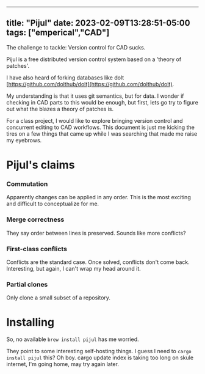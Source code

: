 ---
title: "Pijul"
date: 2023-02-09T13:28:51-05:00
tags: ["emperical","CAD"]
--

The challenge to tackle: Version control for CAD sucks.

Pijul is a free distributed version control system based on a 'theory of patches'.

I have also heard of forking databases like dolt [https://github.com/dolthub/dolt](https://github.com/dolthub/dolt).


My understanding is that it uses git semantics, but for data. I wonder if checking in CAD parts to this would be enough, but first, lets go try to figure out what the blazes a theory of patches is.

For a class project, I would like to explore bringing version control and concurrent editing to CAD workflows. This document is just me kicking the tires on a few things that came up while I was searching that made me raise my eyebrows. 

# Pijul's claims

### Commutation

Apparently changes can be applied in any order. This is the most exciting and difficult to conceptualize for me.

### Merge correctness

They say order between lines is preserved. Sounds like more conflicts? 

### First-class conflicts

Conflicts are the standard case. Once solved, conflicts don't come back. Interesting, but again, I can't wrap my head around it.

### Partial clones

Only clone a small subset of a repository. 

# Installing

So, no available `brew install pijul` has me worried.

They point to some interesting self-hosting things. I guess I need to `cargo install pijul` this? Oh boy. cargo update index is taking too long on skule internet, I'm going home, may try again later. 


